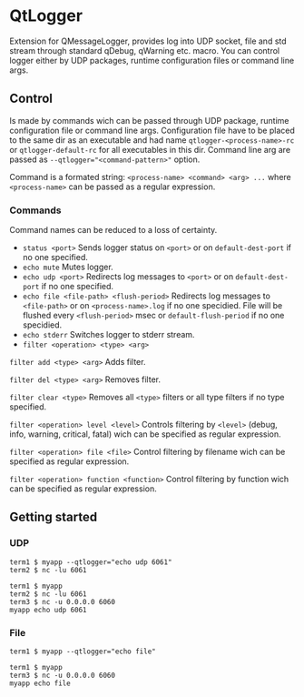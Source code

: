 # QtLogger
Extension for QMessageLogger, provides log into UDP socket, file and std stream through
standard qDebug, qWarning etc. macro.
You can control logger either by UDP packages, runtime configuration files or command line args.

## Control
Is made by commands wich can be passed through UDP package, runtime configuration file
or command line args.
Configuration file have to be placed to the same dir as an executable and had name `qtlogger-<process-name>-rc`
or `qtlogger-default-rc` for all executables in this dir.
Command line arg are passed as `--qtlogger="<command-pattern>"` option.

Command is a formated string: `<process-name> <command> <arg> ...` where `<process-name>`
can be passed as a regular expression.

### Commands
Command names can be reduced to a loss of certainty.
* `status <port>` Sends logger status on `<port>` or on `default-dest-port`
if no one specified.
* `echo mute` Mutes logger.
* `echo udp <port>` Redirects log messages to `<port>`
or on `default-dest-port` if no one specified.
* `echo file <file-path> <flush-period>` Redirects log messages to `<file-path>`
or on `<process-name>.log` if no one specidied. File will be flushed every `<flush-period>`
msec or `default-flush-period` if no one specidied.
* `echo stderr` Switches logger to stderr stream.
* `filter <operation> <type> <arg>`

`filter add <type> <arg>` Adds filter.

`filter del <type> <arg>` Removes filter.

`filter clear <type>` Removes all `<type>` filters or all type filters if no type specified.

`filter <operation> level <level>` Controls filtering by `<level>` (debug, info, warning, critical, fatal) wich
can be specified as regular expression.

`filter <operation> file <file>` Control filtering by filename wich can be specified as regular expression.

`filter <operation> function <function>` Control filtering by function wich can be specified as regular expression.

## Getting started
### UDP
```
term1 $ myapp --qtlogger="echo udp 6061"
term2 $ nc -lu 6061
```
```
term1 $ myapp
term2 $ nc -lu 6061
term3 $ nc -u 0.0.0.0 6060
myapp echo udp 6061
```
### File
```
term1 $ myapp --qtlogger="echo file"
```
```
term1 $ myapp
term3 $ nc -u 0.0.0.0 6060
myapp echo file
```
